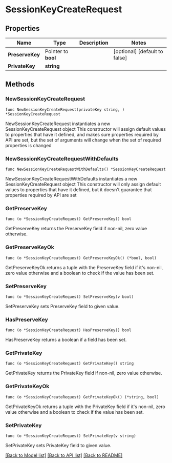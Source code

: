 # SessionKeyCreateRequest

## Properties

Name | Type | Description | Notes
------------ | ------------- | ------------- | -------------
**PreserveKey** | Pointer to **bool** |  | [optional] [default to false]
**PrivateKey** | **string** |  | 

## Methods

### NewSessionKeyCreateRequest

`func NewSessionKeyCreateRequest(privateKey string, ) *SessionKeyCreateRequest`

NewSessionKeyCreateRequest instantiates a new SessionKeyCreateRequest object
This constructor will assign default values to properties that have it defined,
and makes sure properties required by API are set, but the set of arguments
will change when the set of required properties is changed

### NewSessionKeyCreateRequestWithDefaults

`func NewSessionKeyCreateRequestWithDefaults() *SessionKeyCreateRequest`

NewSessionKeyCreateRequestWithDefaults instantiates a new SessionKeyCreateRequest object
This constructor will only assign default values to properties that have it defined,
but it doesn't guarantee that properties required by API are set

### GetPreserveKey

`func (o *SessionKeyCreateRequest) GetPreserveKey() bool`

GetPreserveKey returns the PreserveKey field if non-nil, zero value otherwise.

### GetPreserveKeyOk

`func (o *SessionKeyCreateRequest) GetPreserveKeyOk() (*bool, bool)`

GetPreserveKeyOk returns a tuple with the PreserveKey field if it's non-nil, zero value otherwise
and a boolean to check if the value has been set.

### SetPreserveKey

`func (o *SessionKeyCreateRequest) SetPreserveKey(v bool)`

SetPreserveKey sets PreserveKey field to given value.

### HasPreserveKey

`func (o *SessionKeyCreateRequest) HasPreserveKey() bool`

HasPreserveKey returns a boolean if a field has been set.

### GetPrivateKey

`func (o *SessionKeyCreateRequest) GetPrivateKey() string`

GetPrivateKey returns the PrivateKey field if non-nil, zero value otherwise.

### GetPrivateKeyOk

`func (o *SessionKeyCreateRequest) GetPrivateKeyOk() (*string, bool)`

GetPrivateKeyOk returns a tuple with the PrivateKey field if it's non-nil, zero value otherwise
and a boolean to check if the value has been set.

### SetPrivateKey

`func (o *SessionKeyCreateRequest) SetPrivateKey(v string)`

SetPrivateKey sets PrivateKey field to given value.



[[Back to Model list]](../README.md#documentation-for-models) [[Back to API list]](../README.md#documentation-for-api-endpoints) [[Back to README]](../README.md)


